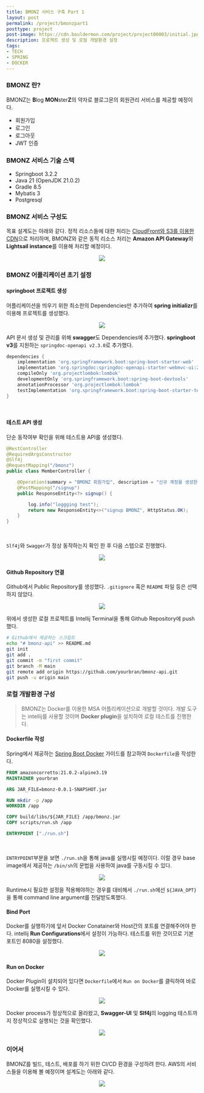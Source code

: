 ```yaml
---
title: BMONZ 서비스 구축 Part 1
layout: post
permalink: /project/bmonzpart1
posttype: project
post-image: https://cdn.bouldermon.com/project/project00003/initial.jpg
description: 프로젝트 생성 및 로컬 개발환경 설정
tags:
- TECH
- SPRING
- DOCKER
---
```


### BMONZ 란?
BMONZ는 **B**log **MON**ster**Z**의 약자로 블로그몬의 회원관리 서비스를 제공할 예정이다.
- 회원가입
- 로그인
- 로그아웃
- JWT 인증

### BMONZ 서비스 기술 스택
- Springboot 3.2.2
- Java 21 (OpenJDK 21.0.2)
- Gradle 8.5
- Mybatis 3
- Postgresql

### BMONZ 서비스 구성도
목표 설계도는 아래와 같다. 정적 리소스들에 대한 처리는 [CloudFront와 S3를 이용한 CDN](https://blog.bouldermon.com/project/blogmoncdnpart1)으로 처리하며, BMONZ와 같은 동적 리소스 처리는 **Amazon API Gateway**와 **Lightsail instance**를 이용해 처리할 예정이다.

<p align="center">
  <img src="https://cdn.bouldermon.com/project/project00003/overview.png">
</p>

### BMONZ 어플리케이션 초기 설정
#### springboot 프로젝트 생성
어플리케이션을 띄우기 위한 최소한의 Dependencies만 추가하여 **spring initializr**를 이용해 프로젝트를 생성했다.

<p align="center">
  <img src="https://cdn.bouldermon.com/project/project00003/springinitializr.png">
</p>

API 문서 생성 및 관리를 위해 **swagger**도 Dependencies에 추가했다. **springboot v3**를 지원하는 `springdoc-openapi v2.3.0`로 추가했다.

```gradle
dependencies {
	implementation 'org.springframework.boot:spring-boot-starter-web'
	implementation 'org.springdoc:springdoc-openapi-starter-webmvc-ui:2.3.0' // swagger-ui
	compileOnly 'org.projectlombok:lombok'
	developmentOnly 'org.springframework.boot:spring-boot-devtools'
	annotationProcessor 'org.projectlombok:lombok'
	testImplementation 'org.springframework.boot:spring-boot-starter-test'
}
```
<br/>

#### 테스트 API 생성
단순 동작여부 확인을 위해 테스트용 API를 생성했다.

```java
@RestController
@RequiredArgsConstructor
@Slf4j
@RequestMapping("/bmonz")
public class MemberController {

    @Operation(summary = "BMONZ 회원가입", description = "신규 계정을 생성한다.")
    @PostMapping("/signup")
    public ResponseEntity<?> signup() {

        log.info("loggging test");
        return new ResponseEntity<>("signup BMONZ", HttpStatus.OK);
    }
}
```
<br/>

`Slf4j`와 `Swagger`가 정상 동작하는지 확인 한 후 다음 스텝으로 진행했다.

<p align="center">
  <img src="https://cdn.bouldermon.com/project/project00003/local_run.png">
</p>


#### Github Repository 연결
Github에서 Public Repository를 생성했다. `.gitignore` 혹은 `README` 파일 등은 선택하지 않았다.

<p align="center">
  <img src="https://cdn.bouldermon.com/project/project00003/github_repo_create.png">
</p>

위에서 생성한 로컬 프로젝트를 Intellij Terminal을 통해 Github Repository에 push했다.

```bash
# Github에서 제공하는 스크립트
echo "# bmonz-api" >> README.md
git init
git add .
git commit -m "first commit"
git branch -M main
git remote add origin https://github.com/yourbran/bmonz-api.git
git push -u origin main
```

### 로컬 개발환경 구성
> BMONZ는 Docker를 이용한 MSA 어플리케이션으로 개발할 것이다. 개발 도구는 intellij를 사용할 것이며 **Docker plugin**을 설치하여 로컬 테스트를 진행한다.

#### Dockerfile 작성
Spring에서 제공하는 [Spring Boot Docker](https://spring.io/guides/topicals/spring-boot-docker/) 가이드를 참고하여 `Dockerfile`을 작성한다.

```Dockerfile
FROM amazoncorretto:21.0.2-alpine3.19
MAINTAINER yourbran

ARG JAR_FILE=bmonz-0.0.1-SNAPSHOT.jar

RUN mkdir -p /app
WORKDIR /app

COPY build/libs/${JAR_FILE} /app/bmonz.jar
COPY scripts/run.sh /app

ENTRYPOINT ["./run.sh"] 
```
<br/>

`ENTRYPOINT`부분을 보면 `./run.sh`을 통해 java를 실행시킬 예정이다. 이럴 경우 base image에서 제공하는 `/bin/sh`의 문법을 사용하여 java를 구동시킬 수 있다.

<p align="center">
  <img src="https://cdn.bouldermon.com/project/project00003/run_sh.png">
</p>

Runtime시 필요한 설정을 적용해야하는 경우를 대비해서 `./run.sh`에선 `${JAVA_OPT}`을 통해 command line argument를 전달받도록했다.

#### Bind Port
Docker를 실행하기에 앞서 Docker Conatainer와 Host간의 포트를 연결해주어야 한다. intellij **Run Configurations**에서 설정이 가능하다. 테스트를 위한 것이므로 기본 포트인 8080을 설정했다.

<p align="center">
  <img src="https://cdn.bouldermon.com/project/project00003/intellij_docker_bind_port.png">
</p>

#### Run on Docker
Docker Plugin이 설치되어 있다면 `Dockerfile`에서 `Run on Docker`를 클릭하여 바로 Docker를 실행시킬 수 있다.

<p align="center">
  <img src="https://cdn.bouldermon.com/project/project00003/dockerfile_run_button.png">
</p>

Docker process가 정상적으로 올라왔고, **Swagger-UI** 및 **Slf4j**의 logging 테스트까지 정상적으로 실행되는 것을 확인했다.

<p align="center">
  <img src="https://cdn.bouldermon.com/project/project00003/intellij_docker_run.png">
</p>

### 이어서
BMONZ를 빌드, 테스트, 배포를 하기 위한 CI/CD 환경을 구성하려 한다. AWS의 서비스들을 이용해 볼 예정이며 설계도는 아래와 같다.

<p align="center">
  <img src="https://cdn.bouldermon.com/project/project00004/overview.png">
</p>